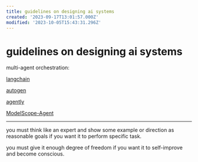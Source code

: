 ```yaml
---
title: guidelines on designing ai systems
created: '2023-09-17T13:01:57.000Z'
modified: '2023-10-05T15:43:31.296Z'
---
```


# guidelines on designing ai systems

multi-agent orchestration: 

[langchain](https://github.com/langchain-ai/langchain)

[autogen](https://github.com/microsoft/autogen)

[agently](https://github.com/Maplemx/Agently)

[ModelScope-Agent](https://github.com/modelscope/modelscope-agent)

---

you must think like an expert and show some example or direction as reasonable goals if you want it to perform specific task.

you must give it enough degree of freedom if you want it to self-improve and become conscious.
